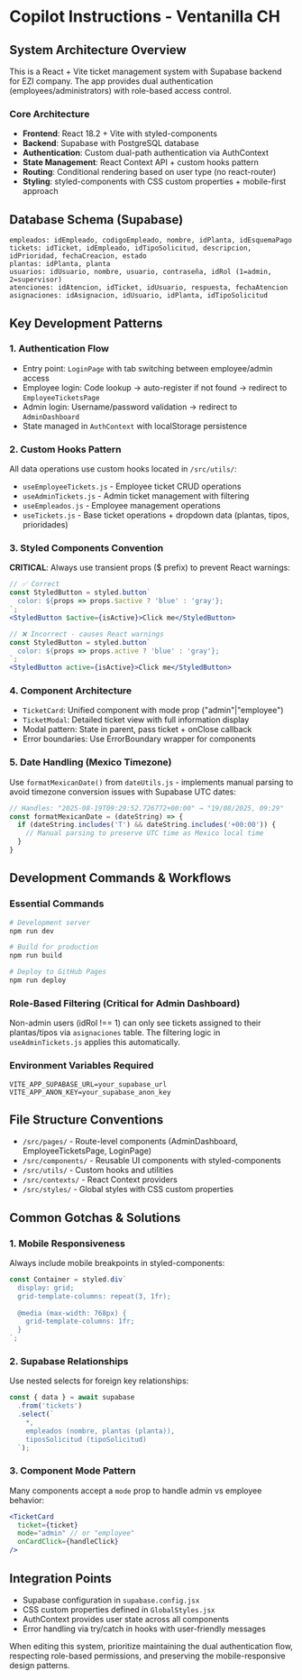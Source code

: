 # Copilot Instructions - Ventanilla CH

## System Architecture Overview
This is a React + Vite ticket management system with Supabase backend for EZI company. The app provides dual authentication (employees/administrators) with role-based access control.

### Core Architecture
- **Frontend**: React 18.2 + Vite with styled-components
- **Backend**: Supabase with PostgreSQL database
- **Authentication**: Custom dual-path authentication via AuthContext
- **State Management**: React Context API + custom hooks pattern
- **Routing**: Conditional rendering based on user type (no react-router)
- **Styling**: styled-components with CSS custom properties + mobile-first approach

## Database Schema (Supabase)
```
empleados: idEmpleado, codigoEmpleado, nombre, idPlanta, idEsquemaPago
tickets: idTicket, idEmpleado, idTipoSolicitud, descripcion, idPrioridad, fechaCreacion, estado
plantas: idPlanta, planta
usuarios: idUsuario, nombre, usuario, contraseña, idRol (1=admin, 2=supervisor)
atenciones: idAtencion, idTicket, idUsuario, respuesta, fechaAtencion
asignaciones: idAsignacion, idUsuario, idPlanta, idTipoSolicitud
```

## Key Development Patterns

### 1. Authentication Flow
- Entry point: `LoginPage` with tab switching between employee/admin access
- Employee login: Code lookup → auto-register if not found → redirect to `EmployeeTicketsPage`
- Admin login: Username/password validation → redirect to `AdminDashboard`
- State managed in `AuthContext` with localStorage persistence

### 2. Custom Hooks Pattern
All data operations use custom hooks located in `/src/utils/`:
- `useEmployeeTickets.js` - Employee ticket CRUD operations
- `useAdminTickets.js` - Admin ticket management with filtering
- `useEmpleados.js` - Employee management operations
- `useTickets.js` - Base ticket operations + dropdown data (plantas, tipos, prioridades)

### 3. Styled Components Convention
**CRITICAL**: Always use transient props ($ prefix) to prevent React warnings:
```jsx
// ✅ Correct
const StyledButton = styled.button`
  color: ${props => props.$active ? 'blue' : 'gray'};
`;
<StyledButton $active={isActive}>Click me</StyledButton>

// ❌ Incorrect - causes React warnings
const StyledButton = styled.button`
  color: ${props => props.active ? 'blue' : 'gray'};
`;
<StyledButton active={isActive}>Click me</StyledButton>
```

### 4. Component Architecture
- `TicketCard`: Unified component with mode prop ("admin"|"employee") 
- `TicketModal`: Detailed ticket view with full information display
- Modal pattern: State in parent, pass ticket + onClose callback
- Error boundaries: Use ErrorBoundary wrapper for components

### 5. Date Handling (Mexico Timezone)
Use `formatMexicanDate()` from `dateUtils.js` - implements manual parsing to avoid timezone conversion issues with Supabase UTC dates:
```javascript
// Handles: "2025-08-19T09:29:52.726772+00:00" → "19/08/2025, 09:29"
const formatMexicanDate = (dateString) => {
  if (dateString.includes('T') && dateString.includes('+00:00')) {
    // Manual parsing to preserve UTC time as Mexico local time
  }
}
```

## Development Commands & Workflows

### Essential Commands
```bash
# Development server
npm run dev

# Build for production  
npm run build

# Deploy to GitHub Pages
npm run deploy
```

### Role-Based Filtering (Critical for Admin Dashboard)
Non-admin users (idRol !== 1) can only see tickets assigned to their plantas/tipos via `asignaciones` table. The filtering logic in `useAdminTickets.js` applies this automatically.

### Environment Variables Required
```
VITE_APP_SUPABASE_URL=your_supabase_url
VITE_APP_ANON_KEY=your_supabase_anon_key
```

## File Structure Conventions
- `/src/pages/` - Route-level components (AdminDashboard, EmployeeTicketsPage, LoginPage)
- `/src/components/` - Reusable UI components with styled-components
- `/src/utils/` - Custom hooks and utilities  
- `/src/contexts/` - React Context providers
- `/src/styles/` - Global styles with CSS custom properties

## Common Gotchas & Solutions

### 1. Mobile Responsiveness
Always include mobile breakpoints in styled-components:
```jsx
const Container = styled.div`
  display: grid;
  grid-template-columns: repeat(3, 1fr);
  
  @media (max-width: 768px) {
    grid-template-columns: 1fr;
  }
`;
```

### 2. Supabase Relationships  
Use nested selects for foreign key relationships:
```javascript
const { data } = await supabase
  .from('tickets')
  .select(`
    *,
    empleados (nombre, plantas (planta)),
    tiposSolicitud (tipoSolicitud)
  `);
```

### 3. Component Mode Pattern
Many components accept a `mode` prop to handle admin vs employee behavior:
```jsx
<TicketCard 
  ticket={ticket}
  mode="admin" // or "employee"
  onCardClick={handleClick}
/>
```

## Integration Points
- Supabase configuration in `supabase.config.jsx`
- CSS custom properties defined in `GlobalStyles.jsx`
- AuthContext provides user state across all components
- Error handling via try/catch in hooks with user-friendly messages

When editing this system, prioritize maintaining the dual authentication flow, respecting role-based permissions, and preserving the mobile-responsive design patterns.
